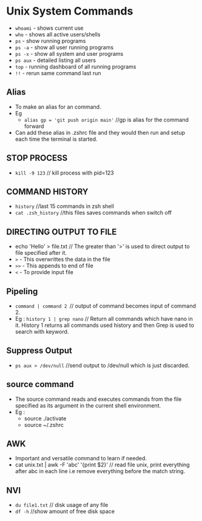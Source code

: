 # Unix System Commands

* `whoami` - shows current use
* `who` - shows all active users/shells
* `ps`  - show running programs
* `ps -a` - show all  user running programs
* `ps -x` - show all system and user programs
* `ps aux` - detailed listing all users
* `top` - running dashboard of all running programs
* `!!` - rerun same command last run

## Alias
* To make an alias for an command.
* Eg 
  * `alias gp = 'git push origin main'` //gp is alias for the command forward 
* Can add these alias in .zshrc file and they would then run and setup each time the terminal is started.



## STOP PROCESS 
* `kill -9 123`  // kill process with pid=123


## COMMAND HISTORY
* `history` //last 15 commands in zsh shell
* `cat .zsh_history` //this files saves commands when switch off


## DIRECTING OUTPUT TO FILE
* echo 'Hello' > file.txt // The greater than '>' is used to direct output to file specified after it.
* `>` - This overwrittes the data in the file
* `>>` - This appends to end of file
* `<` - To provide input file


## Pipeling
* `command | command 2 `// output of command becomes input of command 2.
* Eg : `history 1 | grep nano` // Return all commands which have nano in it. History 1 returns all commands used history and then Grep is used to search with keyword.


## Suppress Output
* `ps aux > /dev/null` //send output to /dev/null which is just discarded.
 
## source command
* The source command reads and executes commands from the file specified as its argument in the current shell environment.
* Eg : 
  * source ./activate
  * source ~/.zshrc


## AWK
* Important and versatile command to learn if needed.
* cat unix.txt | awk -F 'abc' '{print $2}' // read file unix, print everything after abc in each line i.e remove everything before the match string.


## NVI

* `du file1.txt` // disk usage of any file
* `df -h` //show amount of free disk space
